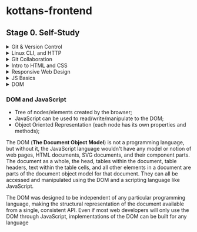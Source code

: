 # kottans-frontend

## Stage 0. Self-Study

<details>
<summary>Git & Version Control</summary> 


**Git - version control tool.**

Version control is like a save point in the game.

3 most popular version control tools:

- Git (distributed version control system)
- Subversion
- Mercurial

There are 2 different categories:

- _Centralized model_ (one computer hosts the project and every interaction must go through this computer)
- _Distributed model_ (no central repository of info, each dev has a complete copy on their computer)

3 main commands:
```$ git init```
```$ git clone```
```$ git status```

```ls``` - used to list files and directories

```mkdir``` - used to create a new directory

```cd``` - used to change directories

```rm``` - used to remove files and directories

```$ git log``` - is used to display all of the commits of a repository

```$ git log --oneline``` _(все те саме що і при git log тільки візуально покаже вкорочену версію)_

-----------------

## Branches

```$ git tag``` _(створити тег, можна і на древній коміт)_

🔥 ```$ git branch``` _(показати усі вітки і яка зараз вітка активна, for example → *master)_

```$ git branch name_of_new_branch```  _(створити нову вітку)_

```$ git checkout name_of_the_branch``` _(переключитися на іншу вітку)_

🔥  ``$ git checkout -b name_of_the_branch`` _(створить нову вітку і перейде в неї = git checkout)_

```$ git branch -d name_of_the_branch``` _(видалити вітку: можна зробити лише тоді коли ти на іншій вітці, і якщо там
немає змін які не закомічені в іншу гілку)_

```$ git branch -D name_of_the_branch``` _(дозволить видалити бренч навіть якщо там є зміни які ніде не були
закомічені)_

Running ```git checkout``` command will:

- remove all files and directories from the Working Directory that Git is tracking;
- go into the repository and pull out all of the files and directories of the commit that the branch points to;

## Merges

```
$ git merge <other-branch>
```

There are two types of merges:

- **Fast-forward merge** – the branch being merged in must be ahead of the checked out branch. The checked out branch's
  pointer will just be moved forward to point to the same commit as the other branch.

- **Regular merge:**
    - two divergent branches are combined
    - a merge commit is created

```$ git log --oneline --decorate --graph --all``` _(покаже усі бренчі і відвітвлення)_

```$ git branch name_of_a_new_branch SHA``` _(створить вітку від певного коміту)_

🔥 ``$ git commit -a -m "short desr"`` _(одночаcно додає в stage index ``-add``, комітить і добавляє
коментар ``-message``)_

```$ git commit --amend``` _(дозволяє змінити/виправити тайтл останнього коміту або оновити останній комміт (замість
створення нового))_

```$ git revert <SHA-of-commit-to-revert>``` _(для скасування попередньо зробленого коміту)_

```$ git reset <reference-to-commit>```

``` $ git reset``` can be used to:

- move the HEAD and current branch pointer to the referenced commit
- erase commits
- move committed changes to the staging index
- unstage committed changes

**Git Reset's Flags**

```
$ git reset
```

`````--mixed ````` _(by default і поверне його у Working Directory. Можна робити зміни, але SHA вже буде іншим навіть
якщо контент не зміниться)_

`````--soft````` _(поверне на Staging Index i SHA буде іншим)_

`````--hard````` _(видалить коміт ! )_

## Relative Commit References

``X~n`` means: The nth ancestor of X.

``X^`` means: The parent of X. This is equivalent to X~1.

If ``X`` has more than one parent, one needs to distinguish between them when using the ``^`` notation. So X^1 would be
the first parent, X^2 would be the second parent, and so on. X^ is equivalent to X^1 (and also equivalent to X~1).

## Backup Branch 💡

Remember that using the ``git reset`` command will _erase commits from the current branch_.

> Note: So if you want to follow along with all the resetting stuff that's coming up, you'll need to create a branch on the current commit that you can use as a backup.

    $ git branch backup

 </details>

<details>
<summary>Linux CLI, and HTTP</summary>

### Linux

``chmod`` - change premission mode

``cat`` - concatenate

``cd`` - change directory

``mkdir`` - make directory

``rmdir`` - remove empty directory

``rm -r <name_of_directory>`` - remove directory even if it has some file

``mv`` - move or rename

``pwd`` - print current working directory

``*``  - all files

``finger`` - show user info

``find`` - find files

``df`` - disk free - to check how much space in the system

``ps``- process status

``ps aux`` - show all processes

``grep`` - to find patterns in data

``kill -9 <name_of_the_process>`` - kill immediately

### HTTP

HTTP Request Verbs

- GET (fetch)
- POST (create)
- PUT (update)
- DELETE

#### HTTP Requests

- **request** line (what is being requested)
- **headers** (additional info about message, request, communication format)
- **body** (optional): (the content of the request)

#### HTTP Responses

- **status line** (includes a status code for example, code 200)
- **headers** (additional info about the response, for ex, content type or information about the server)
- **body** (optional): the content of the response. For ex, HTML content of a requested web page)

#### Status Codes

``1xx``: Informational Messages

``2xx``: Successful (``200 OK``)

``3xx``: Redirection (``303 See Other``)

``4xx``: Client Error (``404 Not Found``)

``5xx:`` Server Error (``500 Internal Server Error``)

### HTTP Connections

A connection must be established between the client and server before they can communicate with each other.

**Persistent Connections**

HTTP/1.1 introduced persistent connections, long-lived connections that stay open until the client closes them.
Persistent connections are the default in HTTP/1.1 To achieve this, HTTP/1.1 keeps TCP connections open, even after a
transaction is complete. The existing connection will be reused for future references. This is known as a persistent
connection.

**Parallel Connections**

In addition to persistent connections, browsers/clients also employ a technique, called parallel connections, to
minimize network delays. The age-old concept of parallel connections involves creating a pool of connections (generally
capped at six connections). If there are six assets that the client needs to download from a website, the client makes
six parallel connections to download those assets, resulting in a faster turnaround.

### HTTP Authentication

The server must know who a user is in order to provide that functionality. There are a few different ways a server can
collect this information, and most websites use a hybrid of these approaches:

**Request headers**: From, Referer, and User-Agent

**Client-IP**: the IP address of the client.

**Fat URLs**: storing the state of the current user by modifying the URL and redirecting to a different URL on each
click; each click essentially accumulates state.

**Cookies**: the most popular and non-intrusive approach.

#### Basic Authentication

In Basic Authentication, the server initially denies the client's request with a WWW-Authenticate response header and a
401 Unauthorized code. On seeing this header, the browser displays a login dialog, prompting for a username and
password.

- **Tackling the 401 Unauthorised Response**

The 401 error occurs when a client request was not successfully completed. The request failed because important
authentication credentials were not present in the request.

- **Authorisation Header**

Another commonly used method for sending client identity information to the server is through the Authorisation header.

- **Authentication Using Cookies**

Cookies allow the server to attach arbitrary information for outgoing responses via the Set-Cookie response header. A
cookie is set with one or more name=value pairs separated by a semicolon (;), as in Set-Cookie: session-id=12345ABC;
username=semka.

#### Digest Authentication

**From Client**: Digest Authentication does not transfer a password to the server.

**At Server**: The algorithm used to build the hash is used by the server to decode the password and username.

### HTTP Caching

Types of Caching:

1. **Public cashe**: stores the server response for multiple users.

2. **Private cashe**: limited to a single user. The resource would be stored in the user's browser.

Keeping the content fresh and up-to-date is one of the primary responsibilities of the cache. To keep the cached copy
consistent with the server, HTTP provides some simple mechanisms, namely _Document Expiration_ and _Server Revalidation_
.

#### Document Expiration

HTTP allows an origin-server to attach an expiration date to each document using the Cache-Control and Expires response
headers. This helps the client and other cache servers know how long a document is valid and fresh.

``Expires`` is an older HTTP/1.0 response header that specifies the value as an absolute date.

``Cache-Control: max-age=<s>`` header where ``max-age`` is a relative age, specified in seconds, from the time the
response was created. Thus if a document should expire after one day, the expiration header should
be ``Cache-Control: max-age=86400``.

#### Server Revalidation

Once a cached document expires, the cache must revalidate with the server to check if the document has changed. Just
because a cached copy has expired doesn't mean that the server actually has newer content.

## HTTPS

The HTTPS protocol provides a secure connection on the web. HTTPS's secure component involves inserting a layer of
encryption/decryption between HTTP and TCP. This is the Secure Sockets Layer (SSL) or the improved Transport Layer
Security (TLS).

HTTPS uses the SSL or TLS to encrypt the entire communication between the client and the server. This makes sure that
the client is connected only to the right server. Also, it verifies that the data is transferred only to the intended
server.


</details>

<details>
<summary>Git Collaboration</summary>

CI _(Continuous Integration)_ - is the practice of automating the integration of code changes from multiple contributors
into a single software project. It’s a primary DevOps best practice, allowing developers to frequently merge code
changes into a central repository where builds and tests then run.

CD - _(Continious Delivery)_ - CD focuses an organization on building a streamlined, automated software release process.
</details>


<details>
  <summary>Intro to HTML and CSS</summary>

New info for me was that there is _Quirks mode_ for websites that do not follow W3C і IETF standards.

Inline tags cannot contain block tags.

**Wrong**: ``<span><div></div></span>``

**Good**: ``<div><span></span></div>``

semantic HTML element - an element that implies (натякає/передбачає) some meaning to the content. Also, it may help in
SEO rankings.

For example: ``<h1>``, ``<nav>``,``<head>``, ``<footer>``

**There are 3 types of selectors**:

- Element (h1, p etc)
- Class ( .class_name)
- ID selector (#nameID)

**Combining selectors:**

**Element with Class selector**

```
p.blue {
  font-color: blue;
}
```

Blue color will apply to those paragraph that has ``classname=”big”`` only

**Child selector**

```
article > p {
  font-color: blue;
}
```

Blue color will apply to p element that is a direct child of article element

**Descending selector**

```
article p {
  font-color: blue;
}
```

Blue color will apply to all p elements in the article element at any level. Whether it is a child or not.

There are _relative_ and _absolute_ positioning.

### Media Queries

I will definitely use this approach.

If we want to style our website based on the size of the screen, we should use, for example:

``@media (min-width: 768px) {...} and (max-width: 991) {...}``

``@media (orientation: portrait) {...}``

``@media screen {...}``

</details>


<details>
<summary>Responsive Web Design</summary> 

### Viewport meta tag

A meta viewport tag gives the browser instructions on how to control the page's dimensions and scaling.

```
<!DOCTYPE html>
<html lang="en">
 <head>
   …
   <meta name="viewport" content="width=device-width, initial-scale=1">
   …
 </head>
 …
 ```

In addition to setting an initial-scale, you can also set the following attributes on the viewport:

``minimum-scale``

``maximum-scale``

``user-scalable``

### CSS Grid Layout

CSS Grid Layout allows for the straightforward creation of flexible grids.

If we consider the earlier floated example, rather than creating our columns with percentages, we could use grid layout
and the ``fr`` unit, which represents a portion/fraction of the available space in the container.

```
.container {
  display: grid;
  grid-template-columns: 1fr 3fr;
}
```

### Multiple-column layout

For some types of layout, you can use Multiple-column Layout (Multicol), which can create responsive numbers of columns
with the ``column-width property``. In the demo below, you can see that columns are added if there is room for
another ``200px`` column.

Regarding Flex and Grid - everything was new for me.

</details>

<details>
  <summary>JS Basics</summary> 

### JavaScript Basics

#### Array

- _one-dimensional array_, meaning it only has one level, or that it does not have any other arrays nested within it.

- _multi-dimensional array_, or an array that contains other arrays.

``indexOf()`` - can be incredibly useful for quickly checking for the presence of an element on an array.

``hasOwnProperty()`` - check if an Object has a property.

Callbacks are the functions that are slipped or passed into another function to decide the invocation of that function.
You may have seen them passed to other methods, for example in filter, the callback function tells JavaScript the
criteria for how to filter an array.

``Array.prototype.reduce()``, or simply ``reduce()``, is the most general of all array operations in JavaScript.

You can solve almost any array processing problem using the reduce method. The reduce method allows for more general
forms of array processing, and it's possible to show that both ``filter`` and ``map`` can be derived as special
applications of reduce. The reduce method iterates over each item in an array and returns a single value (i.e. string,
number, object, array). This is achieved via a callback function that is called on each iteration.


</details>

<details>
<summary>DOM</summary> 
</details>

### DOM and JavaScript
- Tree of nodes/elements created by the browser;
- JavaScript can be used to read/write/manipulate to the DOM;
- Object Oriented Representation (each node has its own properties and methods);

The DOM (**The Document Object Model**) is not a programming language, but without it, the JavaScript language wouldn't have any model or notion of web
pages, HTML documents, SVG documents, and their component parts. The document as a whole, the head, tables within the
document, table headers, text within the table cells, and all other elements in a document are parts of the document
object model for that document. They can all be accessed and manipulated using the DOM and a scripting language like
JavaScript.

The DOM was designed to be independent of any particular programming language, making the structural representation of
the document available from a single, consistent API. Even if most web developers will only use the DOM through
JavaScript, implementations of the DOM can be built for any language